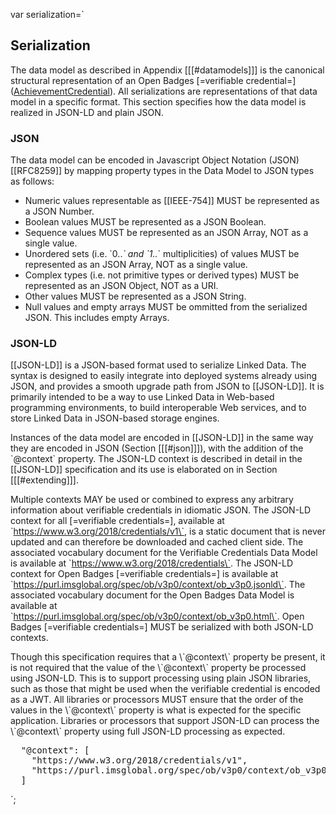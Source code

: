 var serialization=`

## Serialization

The data model as described in Appendix [[[#datamodels]]] is the canonical structural representation of an Open Badges [=verifiable credential=] ([AchievementCredential](#org.1edtech.ob.v3p0.achievementcredential.class)). All serializations are representations of that data model in a specific format. This section specifies how the data model is realized in JSON-LD and plain JSON.

### JSON

The data model can be encoded in Javascript Object Notation (JSON) [[RFC8259]] by mapping property types in the Data Model to JSON types as follows:

- Numeric values representable as [[IEEE-754]] MUST be represented as a JSON Number.
- Boolean values MUST be represented as a JSON Boolean.
- Sequence values MUST be represented as an JSON Array, NOT as a single value.
- Unordered sets (i.e. \`0..*\` and \`1..*\` multiplicities) of values MUST be represented as an JSON Array, NOT as a single value.
- Complex types (i.e. not primitive types or derived types) MUST be represented as an JSON Object, NOT as a URI.
- Other values MUST be represented as a JSON String.
- Null values and empty arrays MUST be ommitted from the serialized JSON. This includes empty Arrays.

### JSON-LD

[[JSON-LD]] is a JSON-based format used to serialize Linked Data. The syntax is designed to easily integrate into deployed systems already using JSON, and provides a smooth upgrade path from JSON to [[JSON-LD]]. It is primarily intended to be a way to use Linked Data in Web-based programming environments, to build interoperable Web services, and to store Linked Data in JSON-based storage engines.

Instances of the data model are encoded in [[JSON-LD]] in the same way they are encoded in JSON (Section [[[#json]]]), with the addition of the \`@context\` property. The JSON-LD context is described in detail in the [[JSON-LD]] specification and its use is elaborated on in Section [[[#extending]]].

Multiple contexts MAY be used or combined to express any arbitrary information about verifiable credentials in idiomatic JSON. The JSON-LD context for all [=verifiable credentials=], available at \`https://www.w3.org/2018/credentials/v1\`, is a static document that is never updated and can therefore be downloaded and cached client side. The associated vocabulary document for the Verifiable Credentials Data Model is available at \`https://www.w3.org/2018/credentials\`. The JSON-LD context for Open Badges [=verifiable credentials=] is available at \`https://purl.imsglobal.org/spec/ob/v3p0/context/ob_v3p0.jsonld\`. The associated vocabulary document for the Open Badges Data Model is available at \`https://purl.imsglobal.org/spec/ob/v3p0/context/ob_v3p0.html\`. Open Badges [=verifiable credentials=] MUST be serialized with both JSON-LD contexts.

<div class="note">
  Though this specification requires that a \`@context\` property be present, it is not required that the value of the \`@context\` property be processed using JSON-LD. This is to support processing using plain JSON libraries, such as those that might be used when the verifiable credential is encoded as a JWT. All libraries or processors MUST ensure that the order of the values in the \`@context\` property is what is expected for the specific application. Libraries or processors that support JSON-LD can process the \`@context\` property using full JSON-LD processing as expected.
</div>

<pre class="example" title="JSON-LD @context serialization">
  "@context": [
    "https://www.w3.org/2018/credentials/v1",
    "https://purl.imsglobal.org/spec/ob/v3p0/context/ob_v3p0.jsonld"
  ]
</pre>
`;
